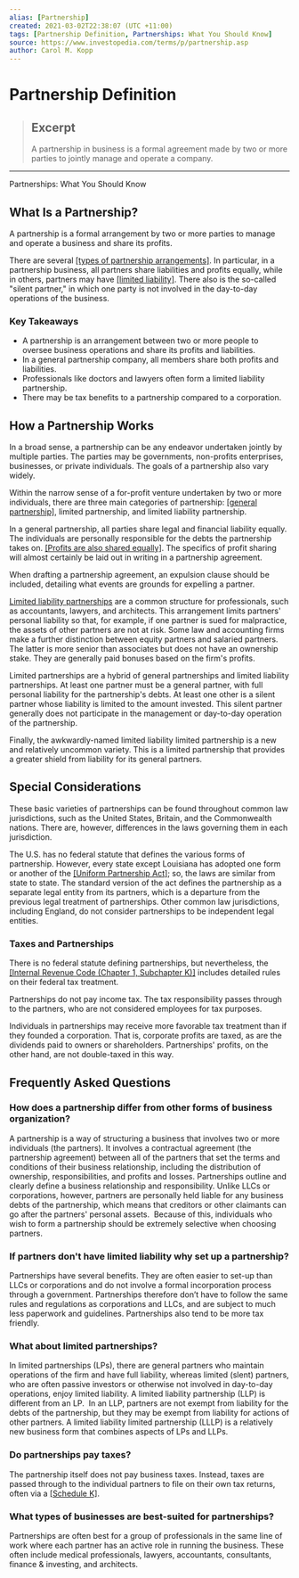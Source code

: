 ```yaml
---
alias: [Partnership]
created: 2021-03-02T22:38:07 (UTC +11:00)
tags: [Partnership Definition, Partnerships: What You Should Know]
source: https://www.investopedia.com/terms/p/partnership.asp
author: Carol M. Kopp
---
```


# Partnership Definition

> ## Excerpt
> A partnership in business is a formal agreement made by two or more parties to jointly manage and operate a company.

---

Partnerships: What You Should Know
## What Is a Partnership?

A partnership is a formal arrangement by two or more parties to manage and operate a business and share its profits.

There are several [[types of partnership arrangements]](https://www.investopedia.com/ask/answers/042015/what-caused-american-industrial-revolution.asp). In particular, in a partnership business, all partners share liabilities and profits equally, while in others, partners may have [[limited liability]](https://www.investopedia.com/terms/l/limited_company.asp). There also is the so-called "silent partner," in which one party is not involved in the day-to-day operations of the business.

### Key Takeaways

-   A partnership is an arrangement between two or more people to oversee business operations and share its profits and liabilities.
-   In a general partnership company, all members share both profits and liabilities.
-   Professionals like doctors and lawyers often form a limited liability partnership.
-   There may be tax benefits to a partnership compared to a corporation.

## How a Partnership Works

In a broad sense, a partnership can be any endeavor undertaken jointly by multiple parties. The parties may be governments, non-profits enterprises, businesses, or private individuals. The goals of a partnership also vary widely.

Within the narrow sense of a for-profit venture undertaken by two or more individuals, there are three main categories of partnership: [[general partnership]](https://www.investopedia.com/terms/g/generalpartnership.asp), limited partnership, and limited liability partnership.

In a general partnership, all parties share legal and financial liability equally. The individuals are personally responsible for the debts the partnership takes on. [[Profits are also shared equally]](https://www.investopedia.com/terms/g/guaranteed-payments-partners.asp). The specifics of profit sharing will almost certainly be laid out in writing in a partnership agreement.

When drafting a partnership agreement, an expulsion clause should be included, detailing what events are grounds for expelling a partner.

[Limited liability partnerships](https://www.investopedia.com/articles/investing/090214/limited-liability-partnership-llp-basics.asp) are a common structure for professionals, such as accountants, lawyers, and architects. This arrangement limits partners' personal liability so that, for example, if one partner is sued for malpractice, the assets of other partners are not at risk. Some law and accounting firms make a further distinction between equity partners and salaried partners. The latter is more senior than associates but does not have an ownership stake. They are generally paid bonuses based on the firm's profits.

Limited partnerships are a hybrid of general partnerships and limited liability partnerships. At least one partner must be a general partner, with full personal liability for the partnership's debts. At least one other is a silent partner whose liability is limited to the amount invested. This silent partner generally does not participate in the management or day-to-day operation of the partnership.

Finally, the awkwardly-named limited liability limited partnership is a new and relatively uncommon variety. This is a limited partnership that provides a greater shield from liability for its general partners.

## Special Considerations

These basic varieties of partnerships can be found throughout common law jurisdictions, such as the United States, Britain, and the Commonwealth nations. There are, however, differences in the laws governing them in each jurisdiction.

The U.S. has no federal statute that defines the various forms of partnership. However, every state except Louisiana has adopted one form or another of the [[Uniform Partnership Act]](https://www.investopedia.com/terms/u/uniform-partnership-act-upa.asp); so, the laws are similar from state to state. The standard version of the act defines the partnership as a separate legal entity from its partners, which is a departure from the previous legal treatment of partnerships. Other common law jurisdictions, including England, do not consider partnerships to be independent legal entities.

### Taxes and Partnerships

There is no federal statute defining partnerships, but nevertheless, the [[Internal Revenue Code (Chapter 1, Subchapter K)]](https://uscode.house.gov/view.xhtml?path=/prelim@title26/subtitleA/chapter1/subchapterK&edition=prelim) includes detailed rules on their federal tax treatment.

Partnerships do not pay income tax. The tax responsibility passes through to the partners, who are not considered employees for tax purposes.

Individuals in partnerships may receive more favorable tax treatment than if they founded a corporation. That is, corporate profits are taxed, as are the dividends paid to owners or shareholders. Partnerships' profits, on the other hand, are not double-taxed in this way.

## Frequently Asked Questions

### How does a partnership differ from other forms of business organization?

A partnership is a way of structuring a business that involves two or more individuals (the partners). It involves a contractual agreement (the partnership agreement) between all of the partners that set the terms and conditions of their business relationship, including the distribution of ownership, responsibilities, and profits and losses. Partnerships outline and clearly define a business relationship and responsibility. Unlike LLCs or corporations, however, partners are personally held liable for any business debts of the partnership, which means that creditors or other claimants can go after the partners' personal assets.  Because of this, individuals who wish to form a partnership should be extremely selective when choosing partners.

### If partners don't have limited liability why set up a partnership?

Partnerships have several benefits. They are often easier to set-up than LLCs or corporations and do not involve a formal incorporation process through a government. Partnerships therefore don’t have to follow the same rules and regulations as corporations and LLCs, and are subject to much less paperwork and guidelines. Partnerships also tend to be more tax friendly.

### What about limited partnerships?

In limited partnerships (LPs), there are general partners who maintain operations of the firm and have full liability, whereas limited (slent) partners, who are often passive investors or otherwise not involved in day-to-day operations, enjoy limited liability. A limited liability partnership (LLP) is different from an LP.  In an LLP, partners are not exempt from liability for the debts of the partnership, but they may be exempt from liability for actions of other partners. A limited liability limited partnership (LLLP) is a relatively new business form that combines aspects of LPs and LLPs.

### Do partnerships pay taxes?

The partnership itself does not pay business taxes. Instead, taxes are passed through to the individual partners to file on their own tax returns, often via a [[Schedule K]](https://www.investopedia.com/terms/s/schedule-k-1.asp).

### What types of businesses are best-suited for partnerships?

Partnerships are often best for a group of professionals in the same line of work where each partner has an active role in running the business. These often include medical professionals, lawyers, accountants, consultants, finance & investing, and architects.
